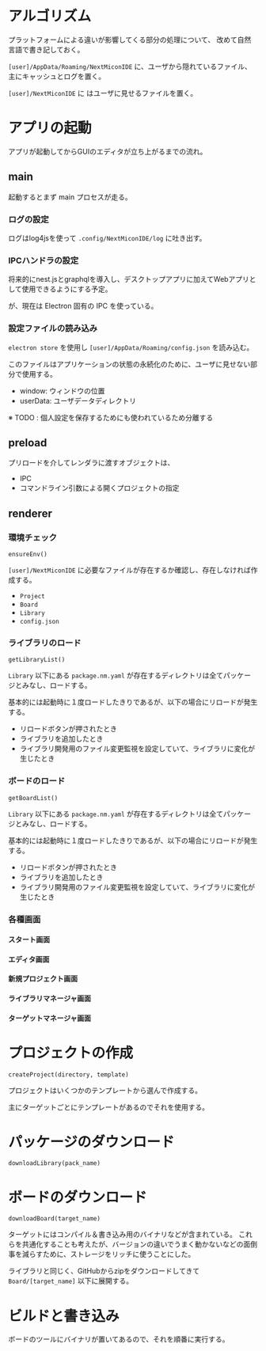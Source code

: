 # アルゴリズム

プラットフォームによる違いが影響してくる部分の処理について、
改めて自然言語で書き記しておく。

`[user]/AppData/Roaming/NextMiconIDE` に、ユーザから隠れているファイル、主にキャッシュとログを置く。

`[user]/NextMiconIDE` に はユーザに見せるファイルを置く。

# アプリの起動

アプリが起動してからGUIのエディタが立ち上がるまでの流れ。

## main

起動するとまず main プロセスが走る。

### ログの設定

ログはlog4jsを使って `.config/NextMiconIDE/log` に吐き出す。

### IPCハンドラの設定

将来的にnest.jsとgraphqlを導入し、デスクトップアプリに加えてWebアプリとして使用できるようにする予定。

が、現在は Electron 固有の IPC を使っている。

### 設定ファイルの読み込み

`electron store` を使用し `[user]/AppData/Roaming/config.json` を読み込む。

このファイルはアプリケーションの状態の永続化のために、ユーザに見せない部分で使用する。

- window: ウィンドウの位置
- userData: ユーザデータディレクトリ

※ TODO : 個人設定を保存するためにも使われているため分離する

## preload

プリロードを介してレンダラに渡すオブジェクトは、

- IPC
- コマンドライン引数による開くプロジェクトの指定

## renderer

### 環境チェック

`ensureEnv()`

`[user]/NextMiconIDE` に必要なファイルが存在するか確認し、存在しなければ作成する。

- `Project`
- `Board`
- `Library`
- `config.json`

### ライブラリのロード

`getLibraryList()`

`Library` 以下にある `package.nm.yaml` が存在するディレクトリは全てパッケージとみなし、ロードする。

基本的には起動時に１度ロードしたきりであるが、以下の場合にリロードが発生する。

- リロードボタンが押されたとき
- ライブラリを追加したとき
- ライブラリ開発用のファイル変更監視を設定していて、ライブラリに変化が生じたとき

### ボードのロード

`getBoardList()`

`Library` 以下にある `package.nm.yaml` が存在するディレクトリは全てパッケージとみなし、ロードする。

基本的には起動時に１度ロードしたきりであるが、以下の場合にリロードが発生する。

- リロードボタンが押されたとき
- ライブラリを追加したとき
- ライブラリ開発用のファイル変更監視を設定していて、ライブラリに変化が生じたとき

### 各種画面

#### スタート画面

#### エディタ画面

#### 新規プロジェクト画面

#### ライブラリマネージャ画面

#### ターゲットマネージャ画面

# プロジェクトの作成

`createProject(directory, template)`

プロジェクトはいくつかのテンプレートから選んで作成する。

主にターゲットごとにテンプレートがあるのでそれを使用する。

# パッケージのダウンロード

`downloadLibrary(pack_name)`



# ボードのダウンロード

`downloadBoard(target_name)`

ターゲットにはコンパイル＆書き込み用のバイナリなどが含まれている。
これらを共通化することも考えたが、バージョンの違いでうまく動かないなどの面倒事を減らすために、ストレージをリッチに使うことにした。

ライブラリと同じく、GitHubからzipをダウンロードしてきて `Board/[target_name]` 以下に展開する。

# ビルドと書き込み

ボードのツールにバイナリが置いてあるので、それを順番に実行する。
